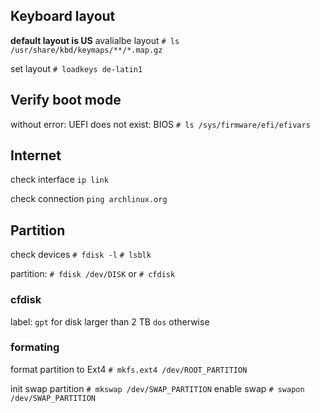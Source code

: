 ## Keyboard layout
**default layout is US**
avalialbe layout
`# ls /usr/share/kbd/keymaps/**/*.map.gz`

set layout
`# loadkeys de-latin1`

## Verify boot mode
without error: UEFI
does not exist: BIOS
`# ls /sys/firmware/efi/efivars`

## Internet
check interface
`ip link`

check connection
`ping archlinux.org`

## Partition
check devices
`# fdisk -l`
`# lsblk`

partition:
`# fdisk /dev/DISK`
or `# cfdisk`

### cfdisk
label:
`gpt` for disk larger than 2 TB
`dos` otherwise


### formating
format partition to Ext4
`# mkfs.ext4 /dev/ROOT_PARTITION`

init swap partition
`# mkswap /dev/SWAP_PARTITION`
enable swap
`# swapon /dev/SWAP_PARTITION`
